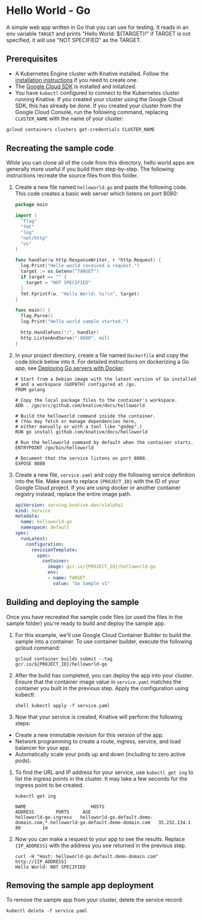 # Hello World - Go

A simple web app written in Go that you can use for testing.
It reads in an env variable `TARGET` and prints "Hello World: ${TARGET}!" if
TARGET is not specified, it will use "NOT SPECIFIED" as the TARGET.

## Prerequisites

* A Kubernetes Engine cluster with Knative installed. Follow the
[installation instructions](https://github.com/knative/install/) if you need to create one.
* The [Google Cloud SDK](https://cloud.google.com/sdk/docs/) is installed and initalized.
* You have `kubectl` configured to connect to the Kubernetes cluster running Knative. If you created your cluster using the Google Cloud SDK, this has already be done. If you created your cluster from the Google Cloud Console, run the following command, replacing `CLUSTER_NAME` with the name of your cluster:
```bash
gcloud containers clusters get-credentials CLUSTER_NAME
```

## Recreating the sample code

While you can clone all of the code from this directory, hello world
apps are generally more useful if you build them step-by-step. The
following instructions recreate the source files from this folder.

1. Create a new file named `helloworld.go` and paste the following code. This
code creates a basic web server which listens on port 8080:

    ```go
    package main

    import (
      "flag"
      "fmt"
      "log"
      "net/http"
      "os"
    )

    func handler(w http.ResponseWriter, r *http.Request) {
      log.Print("Hello world received a request.")
      target := os.Getenv("TARGET")
      if target == "" {
        target = "NOT SPECIFIED"
      }
      fmt.Fprintf(w, "Hello World: %s!\n", target)
    }

    func main() {
      flag.Parse()
      log.Print("Hello world sample started.")

      http.HandleFunc("/", handler)
      http.ListenAndServe(":8080", nil)
    }
    ```

1. In your project directory, create a file named `Dockerfile` and copy the code
block below into it. For detailed instructions on dockerizing a Go app, see
[Deploying Go servers with Docker](https://blog.golang.org/docker).

    ```docker
    # Start from a Debian image with the latest version of Go installed
    # and a workspace (GOPATH) configured at /go.
    FROM golang

    # Copy the local package files to the container's workspace.
    ADD . /go/src/github.com/knative/docs/helloworld

    # Build the helloworld command inside the container.
    # (You may fetch or manage dependencies here,
    # either manually or with a tool like "godep".)
    RUN go install github.com/knative/docs/helloworld

    # Run the helloworld command by default when the container starts.
    ENTRYPOINT /go/bin/helloworld

    # Document that the service listens on port 8080.
    EXPOSE 8080
    ```

1. Create a new file, `service.yaml` and copy the following service definition
into the file. Make sure to replace `{PROJECT_ID}` with the ID of your Google
Cloud project. If you are using docker or another container registry instead,
replace the entire image path.

    ```yaml
    apiVersion: serving.knative.dev/v1alpha1
    kind: Service
    metadata:
      name: helloworld-go
      namespace: default
    spec:
      runLatest:
        configuration:
          revisionTemplate:
            spec:
              container:
                image: gcr.io/{PROJECT_ID}/helloworld-go
                env:
                - name: TARGET
                  value: "Go Sample v1"
    ```

## Building and deploying the sample

Once you have recreated the sample code files (or used the files in the sample
folder) you're ready to build and deploy the sample app.

1. For this example, we'll use Google Cloud Container Builder to build the
sample into a container. To use container builder, execute the following gcloud
command:

    ```shell
    gcloud container builds submit --tag gcr.io/${PROJECT_ID}/helloworld-go
    ```

1. After the build has completed, you can deploy the app into your cluster.
Ensure that the container image value in `service.yaml` matches the container
you built in the previous step. Apply the configuration using kubectl:

    ```shell kubectl apply -f service.yaml ```

1. Now that your service is created, Knative will perform the following steps:
* Create a new immutable revision for this version of the app.
* Network programming to create a route, ingress, service, and load balancer
  for your app.
* Automatically scale your pods up and down (including to zero active pods).

1. To find the URL and IP address for your service, use `kubectl get ing` to
list the ingress points in the cluster. It may take a few seconds for the
ingress point to be created.

    ```shell
    kubectl get ing

    NAME                        HOSTS                                                                                   ADDRESS        PORTS     AGE
    helloworld-go-ingress   helloworld-go.default.demo-domain.com,*.helloworld-go.default.demo-domain.com   35.232.134.1   80        1m
    ```

1. Now you can make a request to your app to see the results. Replace
`{IP_ADDRESS}` with the address you see returned in the previous step.

    ```shell
    curl -H "Host: helloworld-go.default.demo-domain.com" http://{IP_ADDRESS}
    Hello World: NOT SPECIFIED
    ```

## Removing the sample app deployment

To remove the sample app from your cluster, delete the service record:

```shell
kubectl delete -f service.yaml
```
